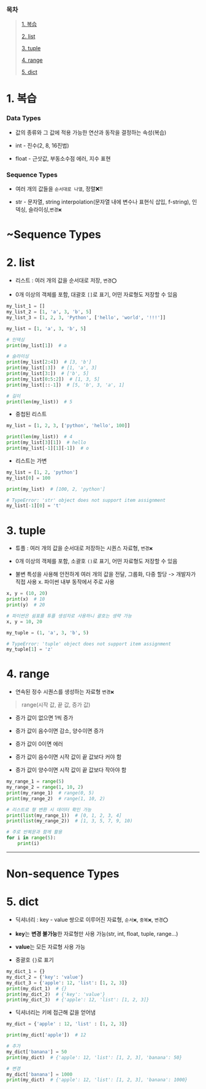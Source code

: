### 목차

> [1. 복습](#1-Data-Types)
> 
> [2. list](#2-list)
> 
> [3. tuple](#3-tuple)
> 
> [4. range](#4-range)
> 
> [5. dict](#5-dict)

# 1. 복습

### Data Types

- 값의 종류와 그 값에 적용 가능한 연산과 동작을 결정하는 속성(복습)

- int - 진수(2, 8, 16진법)

- float - 근삿값, 부동소수점 에러, 지수 표현

### Sequence Types

- 여러 개의 값들을 `순서대로 나열`, 정렬❌!!

- str - 문자열, string interpolation(문자열 내에 변수나 표현식 삽입, f-string), 인덱싱, 슬라이싱,`변경❌`

# ~Sequence Types

# 2. list

- 리스트 : 여러 개의 값을 순서대로 저장, `변경⭕`

- 0개 이상의 객체를 포함, 대괄호 `[]`로 표기, 어떤 자료형도 저장할 수 있음

```python
my_list_1 = []
my_list_2 = [1, 'a', 3, 'b', 5]
my_list_3 = [1, 2, 3, 'Python', ['hello', 'world', '!!!']]
```

```python
my_list = [1, 'a', 3, 'b', 5]

# 인덱싱
print(my_list[1])  # a

# 슬라이싱
print(my_list[2:4])  # [3, 'b']
print(my_list[:3])  # [1, 'a', 3]
print(my_list[3:])  # ['b', 5]
print(my_list[0:5:2])  # [1, 3, 5]
print(my_list[::-1])  # [5, 'b', 3, 'a', 1]

# 길이
print(len(my_list))  # 5
```

- 중첩된 리스트

```python
my_list = [1, 2, 3, ['python', 'hello', 100]]

print(len(my_list))  # 4
print(my_list[3][1])  # hello
print(my_list[-1][1][-1])  # o
```

- 리스트는 가변

```python
my_list = [1, 2, 'python']
my_list[0] = 100

print(my_list)  # [100, 2, 'python']

# TypeError: 'str' object does not support item assignment
my_list[-1][0] = 't' 
```

# 3. tuple

- 튜플 : 여러 개의 값을 순서대로 저장하는 시퀀스 자료형, `변경❌`

- 0개 이상의 객체를 포함, 소괄호 `()`로 표기, 어떤 자료형도 저장할 수 있음

- 불변 특성을 사용해 안전하게 여러 개의 값을 전달, 그룹화, 다중 할당 -> 개발자가 직접 사용 x. 파이썬 내부 동작에서 주로 사용

```python
x, y = (10, 20)
print(x)  # 10
print(y)  # 20

# 파이썬은 쉼표를 튜플 생성자로 사용하니 괄호는 생략 가능
x, y = 10, 20
```

```python
my_tuple = (1, 'a', 3, 'b', 5)

# TypeError: 'tuple' object does not support item assignment
my_tuple[1] = 'z'
```

# 4. range

- 연속된 정수 시퀀스를 생성하는 자료형 `변경❌`

> range(시작 값, 끝 값, 증가 값)

- 증가 값이 없으면 1씩 증가

- 증가 값이 음수이면 감소, 양수이면 증가

- 증가 값이 0이면 에러

- 증가 값이 음수이면 시작 값이 끝 값보다 커야 함

- 증가 값이 양수이면 시작 값이 끝 값보다 작아야 함

```python
my_range_1 = range(5)
my_range_2 = range(1, 10, 2)
print(my_range_1)  # range(0, 5)
print(my_range_2)  # range(1, 10, 2)

# 리스트로 형 변환 시 데이터 확인 가능
print(list(my_range_1))  # [0, 1, 2, 3, 4]
print(list(my_range_2))  # [1, 3, 5, 7, 9, 10)

# 주로 반복문과 함께 활용
for i in range(5):
    print(i)
```

---

# Non-sequence Types

# 5. dict

- 딕셔너리 : key - value 쌍으로 이루어진 자료형, `순서❌`, `중복❌`, `변경⭕`

- **key**는 **변경 불가능**한 자료형만 사용 가능(str, int, float, tuple, range...)

- **value**는 모든 자료형 사용 가능

- 중괄호 `{}`로 표기

```python
my_dict_1 = {}
my_dict_2 = {'key': 'value'}
my_dict_3 = {'apple': 12, 'list': [1, 2, 3]}
print(my_dict_1)  # {}
print(my_dict_2)  # {'key': 'value'}
print(my_dict_3)  # {'apple': 12, 'list': [1, 2, 3]}
```

- 딕셔너리는 키에 접근해 값을 얻어냄

```python
my_dict = {'apple' : 12, 'list' : [1, 2, 3]}

print(my_dict['apple'])  # 12

# 추가
my_dict['banana'] = 50
print(my_dict)  # {'apple': 12, 'list': [1, 2, 3], 'banana': 50}

# 변경
my_dict['banana'] = 1000
print(my_dict)  # {'apple': 12, 'list': [1, 2, 3], 'banana': 1000}
```
